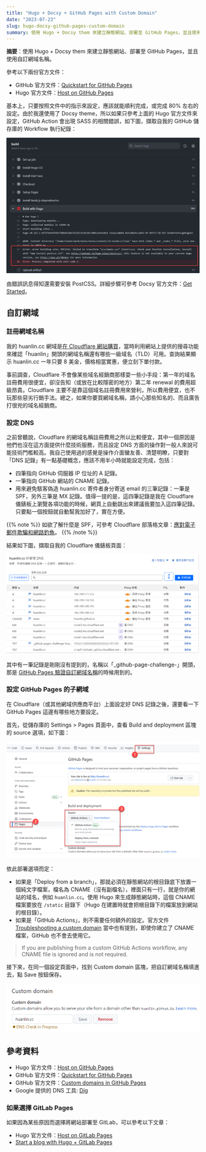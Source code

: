 ```yaml
---
title: "Hugo + Docsy + GitHub Pages with Custom Domain"
date: "2023-07-23"
slug: hugo-docsy-github-pages-custom-domain
summary: 使用 Hugo + Docsy them 來建立靜態網站、部署至 GitHub Pages，並且使用自訂網域名稱。
---
```


**摘要**：使用 Hugo + Docsy them 來建立靜態網站、部署至 GitHub Pages，並且使用自訂網域名稱。

參考以下兩份官方文件：

- GitHub 官方文件：[Quickstart for GitHub Pages](https://docs.github.com/en/pages/quickstart)
- Hugo 官方文件：[Host on GitHub Pages](https://gohugo.io/hosting-and-deployment/hosting-on-github/)

基本上，只要按照文件中的指示來設定，應該就能順利完成，或完成 80% 左右的設定。由於我還使用了 Docsy theme，所以如果只參考上面的 Hugo 官方文件來設定，GitHub Action 會出現 SASS 的相關錯誤，如下圖，擷取自我的 GitHub 儲存庫的 Workflow 執行紀錄：

![](images/github-action-error-postcss.png)

由錯誤訊息得知還需要安裝 PostCSS。詳細步驟可參考 Docsy 官方文件：[Get Started](https://www.docsy.dev/docs/get-started/)。

## 自訂網域

### 註冊網域名稱

我的 huanlin.cc 網域是[在 Cloudflare 網站購買](https://www.cloudflare.com/zh-tw/products/registrar/)，當時利用網站上提供的搜尋功能來確認「huanlin」開頭的網域名稱還有哪些一級域名（TLD）可用。查詢結果顯示 huanlin.cc 一年只要 8 美金，價格相當實惠，便立刻下單付款。

事前調查，Cloudflare 不會像某些域名經銷商那樣耍一些小手段：第一年的域名註冊費用很便宜，卻沒告知（或放在比較隱密的地方）第二年 renewal 的費用超級昂貴。Cloudflare 主要不是靠這個域名註冊費用來營利，所以費用便宜，也不玩那些惡劣行銷手法。總之，如果你要買網域名稱，請小心那些知名的、而且廣告打很兇的域名經銷商。

### 設定 DNS

之前曾聽說，Cloudflare 的網域名稱註冊費用之所以比較便宜，其中一個原因是他們也沒在這方面提供什麼技術服務，而且設定 DNS 方面的操作對一般人來說可能技術門檻較高。我自己使用過的感覺是操作介面蠻友善、清楚明瞭，只要對「DNS 記錄」有一點基礎概念，應該不用半小時就能設定完成，包括：

- 四筆指向 GitHub 伺服器 IP 位址的 A 記錄。
- 一筆指向 GitHub 網站的 CNAME 記錄。
- 用來避免駭客偽造 huanlin.cc 寄件者身分寄送 email 的三筆記錄：一筆是 SPF，另外三筆是 MX 記錄。值得一提的是，這四筆記錄是我在 Cloudflare 儀錶板上瀏覽各項功能的時候，網頁上自動跳出來建議我要加入這四筆記錄。只要點一個按鈕就自動幫我加好了，實在方便。

{{% note %}}
如欲了解什麼是 SPF，可參考 Cloudflare 部落格文章：[應對電子郵件欺騙和網路釣魚](https://blog.cloudflare.com/zh-tw/tackling-email-spoofing-zh-tw/)。
{{% /note %}}

結果如下圖，擷取自我的 Cloudflare 儀錶板頁面：

![](images/cloudflare-dns-records.png)

其中有一筆記錄是剛剛沒有提到的，名稱以「_github-page-challenge-」開頭，那是 [GitHub Pages 驗證自訂網域名稱](https://docs.github.com/en/pages/configuring-a-custom-domain-for-your-github-pages-site/verifying-your-custom-domain-for-github-pages)的時候用到的。

### 設定 GitHub Pages 的子網域

在 Cloudflare（或其他網域供應商平台）上面設定好 DNS 記錄之後，還要看一下 GitHub Pages 這邊有哪些地方要設定。

首先，從儲存庫的 Settings > Pages 頁面中，查看 Build and deployment 區塊的 source 選項，如下圖：

![](images/github-pages-deploy-source.png)

依此部署選項而定：

- 如果是「Deploy from a branch」，那就必須在靜態網站的根目錄底下放置一個純文字檔案，檔名為 CNAME（沒有副檔名），裡面只有一行，就是你的網站的域名，例如 `huanlin.cc`。使用 Hugo 來生成靜態網站時，這個 CNAME 檔案要放在 `/static` 目錄下（Hugo 在建置時就會把根目錄下的檔案放到網站的根目錄）。
- 如果是「GitHub Actions」，則不需要任何額外的設定。官方文件 [Troubleshooting a custom domain](https://docs.github.com/en/pages/configuring-a-custom-domain-for-your-github-pages-site/troubleshooting-custom-domains-and-github-pages) 當中也有提到，即使你建立了 CNAME 檔案，GitHub 也不會去使用它。

> If you are publishing from a custom GitHub Actions workflow, any CNAME file is ignored and is not required.

接下來，在同一個設定頁面中，找到 Custom domain 區塊，把自訂網域名稱填進去，點 Save 按鈕保存。

![](images/github-pages-custom-domain.png)

## 參考資料

- Hugo 官方文件：[Host on GitHub Pages](https://gohugo.io/hosting-and-deployment/hosting-on-github/)
- GitHub 官方文件：[Quickstart for GitHub Pages](https://docs.github.com/en/pages/quickstart)
- GitHub 官方文件：[Custom domains in GitHub Pages](https://docs.github.com/en/pages/configuring-a-custom-domain-for-your-github-pages-site/about-custom-domains-and-github-pages)
- Google 提供的 DNS 工具: [Dig](https://toolbox.googleapps.com/apps/dig/)

### 如果選擇 GitLab Pages

如果因為某些原因而選擇將網站部署至 GitLab，可以參考以下文章：

- Hugo 官方文件：[Host on GitLab Pages](https://gohugo.io/hosting-and-deployment/hosting-on-gitlab/)
- [Start a blog with Hugo + GitLab Pages](https://ayaco.gitlab.io/zerogravity/en/docs/)
